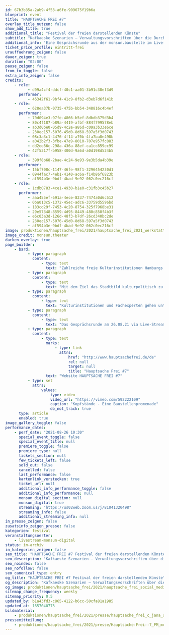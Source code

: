 ```yaml
---
id: 67b3b35a-2ab9-4f53-a6fe-909675f19b6a
blueprint: event
title: "HAUPTSACHE FREI #7"
overlay_title_nutzen: false
show_add_title: true
additional_title: "Festival der freien darstellenden Künste"
subtitle: "Kafkaeske Szenarien – Verwaltungsvorschriften über die Durchführung von Bauaufgaben der Freien und Hansestadt Hamburg (VV-Bau)"
additional_info: "Eine Gesprächsrunde aus der monsun.baustelle im Live-Stream"
ticket_price_profile: eintritt-frei
urauffuehrung_zeigen: false
dauer_zeigen: true
duration: "02:00"
pause_zeigen: false
from_to_toggle: false
extra_info_zeigen: false
credits:
    - role:
          - d99a4cf4-ddcf-40c1-aa01-3b91c38ef3d9
      performer:
          - 46342f61-9bf4-41c9-8fb2-d3eb7d6f141b
    - role:
          - 628ea37b-0735-475b-bb54-348816c4b4ef
      performer:
          - 70d094e3-97fe-4866-b5ef-8dbdb375d3b4
          - 80c4f187-b89a-4419-afbf-884f799578eb
          - ab3d0be0-05d9-4c2e-a86d-c09a3b33e6ce
          - 230ec157-5076-45d0-8d68-597a5f3d0743
          - 08c3a3c1-4476-4f14-a70b-4fa7ba8e498b
          - a042b2f3-3fbe-47e9-8010-707e957fc883
          - dd2ee86c-298a-436a-88ef-ca1cc859ec99
          - 42f5317f-b958-400d-9a6d-a0d198d524b5
    - role:
          - 399f8b68-2bae-4c24-9e93-9e3b5da4b39e
      performer:
          - 15bf708c-1147-46fe-98f1-3296454230d1
          - 0944fac7-4eb1-4140-ac6a-f14b86f6823b
          - af594b3e-9bdf-4bad-9e92-062c0ec216cf
    - role:
          - 1cdb0783-4ce1-4930-b1e0-c31fb3c45b27
      performer:
          - aaa455ef-691a-4ece-8237-7474a0d6c512
          - 0ba013c5-1372-45ec-adc6-33759d5596bd
          - 183cd29f-7453-4c20-8754-325f7968be31
          - 29e57348-8559-4d95-8449-480c850f4b3f
          - e6c03a3d-126d-48f3-b7df-26cd340bc2de
          - 230ec157-5076-45d0-8d68-597a5f3d0743
          - af594b3e-9bdf-4bad-9e92-062c0ec216cf
image: produktionen/hauptsache_frei/2021/hauptsache_frei_2021_werkstattraum.jpg
image_credit: monsun.theater
darken_overlay: true
page_builder:
    - bard:
          - type: paragraph
            content:
                - type: text
                  text: "Zahlreiche freie Kulturinstitutionen Hamburgs streben für ihre Häuser eine bauliche Weiterentwicklung an und beantragen dafür öffentliche Gelder, so auch das monsun.theater für seinen barrierefreien Umbau. Was als vielversprechendes zukunftsweisendes Projekt beginnt, verwandelt sich zunehmend in ein kompliziertes Geflecht von baubehördlichen Auflagen, Prüfungen, Mittelabrufen und Befindlichkeiten aller involvierter Parteien. "
          - type: paragraph
            content:
                - type: text
                  text: "Mit dem Ziel das Stadtbild kulturpolitisch zu beeinflussen und die vielfältige Kulturlandschaft Hamburgs zu erhalten, beginnt für Kulturinstitutionen oft ein Kampf um die bauliche Umsetzung. Bei öffentlich geförderten Bauvorhaben können die Verwaltungsvorschriften der VV-Bau mit der realen Baustellensituation kollidieren. "
          - type: paragraph
            content:
                - type: text
                  text: "Kulturinstitutionen und Fachexperten gehen unter der Gesprächsführung des freien Kulturjournalisten Falk Schreiber in den Austausch und die Diskussion: Welche Fallstricke resultieren aus dem baubehördlichen Prozess und den Auflagen der VV-Bau? Bedarf es einer Anpassung des Verfahrenssystems, damit eine geförderte Beratung und Systemsteuerung für Kulturinstitutionen entsteht? Ein Startschuss für eine Initiative, in der Kulturinstitutionen von der Antragstellung bis zum Bauprojektabschluss fachkompetent beraten und begleitet werden. "
          - type: paragraph
            content:
                - type: text
                  text: "Das Gesprächsrunde am 26.08.21 via Live-Stream über die ZOOM-Plattform des monsun.theaters lädt zum Austausch ein."
          - type: paragraph
            content:
                - type: text
                  marks:
                      - type: link
                        attrs:
                            href: "http://www.hauptsachefrei.de/de"
                            rel: null
                            target: null
                            title: "Hauptsache Frei #7"
                  text: "Website HAUPTSACHE FREI #7"
          - type: set
            attrs:
                values:
                    type: video
                    video_url: "https://vimeo.com/592222109"
                    caption: "Kopfstände - Eine Baustellenpromenade"
                    do_not_track: true
      type: article
      enabled: true
image_gallery_toggle: false
performance_dates:
    - perf_date: "2021-08-26 10:30"
      special_event_toggle: false
      special_event_title: null
      premiere_toggle: false
      premiere_type: null
      tickets_section: null
      few_tickets_left: false
      sold_out: false
      cancelled: false
      last_performance: false
      kartenlink_verstecken: true
      ticket_url: null
      additional_info_performance_toggle: false
      additional_info_performance: null
      monsun_digital_section: null
      monsun_digital: true
      streaming: "https://us02web.zoom.us/j/81041320498"
      streaming_info: false
      additional_streaming_info: null
in_presse_zeigen: false
zusatsinfo_zeigen_presse: false
kategorien: festival
veranstaltungsoerter:
    - livestream-monsun-digital
status: im-archiv
in_kategorien_zeigen: false
seo_title: "HAUPTSACHE FREI #7 Festival der freien darstellenden Künste"
seo_description: "Kafkaeske Szenarien – Verwaltungsvorschriften über die Durchführung von Bauaufgaben der Freien und Hansestadt Hamburg (VV-Bau), live aus der monsun.baustelle."
seo_noindex: false
seo_nofollow: false
seo_canonical_type: entry
og_title: "HAUPTSACHE FREI #7 Festival der freien darstellenden Künste"
og_description: "Kafkaeske Szenarien – Verwaltungsvorschriften über die Durchführung von Bauaufgaben der Freien und Hansestadt Hamburg (VV-Bau), live aus der monsun.baustelle."
og_image: produktionen/hauptsache_frei/2021/hauptsache_frei_social_media_image.jpg
sitemap_change_frequency: weekly
sitemap_priority: 0.5
updated_by: b1a43fd3-c865-4122-b6cc-50cfa81a1985
updated_at: 1657040773
bildmaterial:
    - produktionen/hauptsache_frei/2021/presse/hauptsache_frei_c_jana_schwinkendorf_lukas_siemoneit_monsuntheater.zip
pressemitteilung:
    - produktionen/hauptsache_frei/2021/presse/Hauptsache-Frei--7_PM_monsun.pdf
---
```

